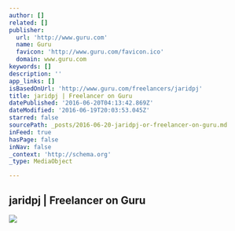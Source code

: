 ```yaml
---
author: []
related: []
publisher:
  url: 'http://www.guru.com'
  name: Guru
  favicon: 'http://www.guru.com/favicon.ico'
  domain: www.guru.com
keywords: []
description: ''
app_links: []
isBasedOnUrl: 'http://www.guru.com/freelancers/jaridpj'
title: jaridpj | Freelancer on Guru
datePublished: '2016-06-20T04:13:42.869Z'
dateModified: '2016-06-19T20:03:53.045Z'
starred: false
sourcePath: _posts/2016-06-20-jaridpj-or-freelancer-on-guru.md
inFeed: true
hasPage: false
inNav: false
_context: 'http://schema.org'
_type: MediaObject

---
```

<article style=""><h1>jaridpj | Freelancer on Guru</h1><img src="http://www.guru.com//images/default-user_image.png" /></article>